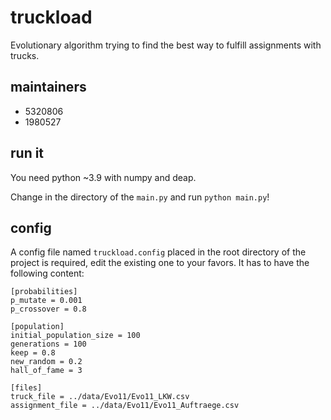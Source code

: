 # truckload
Evolutionary algorithm trying to find the best way to fulfill assignments with trucks. 

## maintainers
* 5320806
* 1980527

## run it
You need  python ~3.9 with numpy and deap.

Change in the directory of the `main.py` and run `python main.py`!



## config
A config file named `truckload.config` placed in the root directory of the project is required, edit the existing one to your favors. 
It has to have the following content: 
```
[probabilities]
p_mutate = 0.001
p_crossover = 0.8

[population]
initial_population_size = 100
generations = 100
keep = 0.8
new_random = 0.2
hall_of_fame = 3

[files]
truck_file = ../data/Evo11/Evo11_LKW.csv
assignment_file = ../data/Evo11/Evo11_Auftraege.csv
```